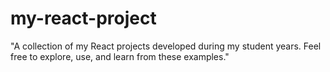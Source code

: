 # my-react-project
 "A collection of my React projects developed during my student years. Feel free to explore, use, and learn from these examples."
